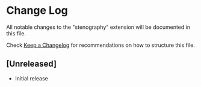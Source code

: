 # Change Log

All notable changes to the "stenography" extension will be documented in this file.

Check [Keep a Changelog](http://keepachangelog.com/) for recommendations on how to structure this file.

## [Unreleased]

- Initial release